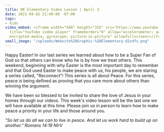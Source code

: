 ```yaml
---
title: DK Elementary Video Lesson | April 3
date: 2021-04-02 21:40:00 -07:00
tags:
- kids
video_embed: <iframe width="560" height="315" src="https://www.youtube.com/embed/gLOnXHFRycI"
  title="YouTube video player" frameborder="0" allow="accelerometer; autoplay; clipboard-write;
  encrypted-media; gyroscope; picture-in-picture" allowfullscreen></iframe>
small_image: "/uploads/Website%20Graphic-%20Elementary-d2c4fc.png"
---
```


Happy Easter! In our last series we learned about how to be a Super Fan of God so that others can know who he is by how we treat others. This weekend, beginning with why Easter is the most important day to remember and that God used Easter to make peace with us, his people, we are staring a series called, "Reconnect"! This series is all about Peace. For this series, peace is being defined as proving that you care more about others than winning the argument. 

We have been so blessed to be invited to share the love of Jesus in your homes through our videos. This week's video lesson will be the last one we will have available at this time. Please join us in person to learn how to make peace a priority in your life and those around you.

*"So let us do all we can to live in peace. And let us work hard to build up on another." Romans 14:19 NIrV*